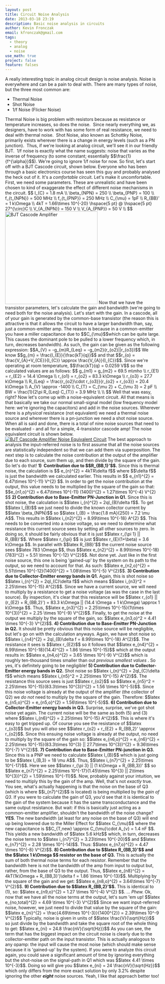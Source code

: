 ```yaml
---
layout: post
title: Circuit Noise Analysis
date: 2013-03-18 23:19
description: Basic noise analysis in circuits
author: Kevin Fronczak
email: kfronczak@gmail.com
tags:
  - theory
  - analog
  - noise
use_math: true
project: false
feature: falses
---
```


A really interesting topic in analog circuit design is noise analysis. Noise is everywhere and can be a pain to deal with. There are many types of noise, but the three most common are:
<ul>
<li><span style="line-height: 14px;">Thermal Noise</span></li>
<li>Shot Noise</li>
<li>1/f Noise (Flicker Noise)</li>
</ul>
Thermal Noise is big problem with resistors because as resistance or temperature increases, so does the noise.  Since nearly everything we, as designers, have to work with has some form of real resistance, we need to deal with thermal noise.  Shot Noise, also known as Schottky Noise, primarily exists wherever there is a change in energy levels (such as a PN junction).  Thus, if we're looking at analog circuit, we'll see it in our friendly BJT.  1/f noise is exactly what the name suggests: noise that varies as the inverse of frequency (to some constant; essentially $$\frac{1}{f^{\alpha}}$$). We're going to ignore 1/f noise for now.
So first, let's start off with a BJT Cascode circuit, shown below. Everyone who has been through a basic electronics course has seen this guy and probably analysed the heck out of it. It's a <em>comfortable</em> circuit.
Let's make it uncomfortable.
First, we need some parameters. These are unrealistic and have been chosen to kind of exaggerate the effect of different noise mechanisms in the circuit.
$$
I_{C} = 1.8 mA \\
\beta_{NPN} = 250 \\
\beta_{PNP} = 100 \\
f_{t_{NPN}} = 500 MHz \\
f_{t_{PNP}} = 250 MHz \\
C_{\mu} = 1pF \\
R_{BB}' = 1 k\Omega \\
4kT = 1.66\times 10^{-20} \hspace{5 pt} @ \hspace{5 pt} 27^{\circ}C \\
V_{A_{NPN}} = 150 V \\
V_{A_{PNP}} = 50 V \\
$$
<a href="http://kevinfronczak.com/documents/Noise_Analysis/cascode_bjt.png" target="_blank"><img class="aligncenter" alt="BJT Cascode Amplifier" src="{{ site.baseurl }}/assets/cascode_bjt.png" height="300" /></a>
Now that we have the transistor parameters, let's calculate the gain and bandwidth (we're going to need both for the noise analysis). Let's start with the gain. In a cascode, all of your gain is generated by the common-base transistor (the reason this is attractive is that it allows the circuit to have a larger bandwidth than, say, just a common-emitter amp. The reason is because in a common-emitter you have a miller capacitance due to $$C_{\mu}$$which can be quite large. This causes the dominant pole to be pulled to a lower frequency which, in turn, decreases bandwidth). As such, the gain can be given as the following expression:
$$A_{V} = -g_{m}R_{Leq} = -g_{m2}(r_{o2}||r_{o3})$$
We know $$g_{m} = \frac{I_{E}}{\frac{kT}{q}}$$ and that $$r_{o} = \frac{V_{A}+V_{CE}}{I_{C}} \approx \frac{V_{A}}{I_{C}}$$. Since we're operating at room temperature, $$\frac{kT}{q} = 0.0259 V$$ so the calculated values are as follows:
$$
g_{m1} = g_{m2} = 69.5 m\mho \\
r_{E1} = r_{E2} = 14.4 \Omega \\
r_{o1} = r_{o2} = 83.3 k\Omega \\
r_{o3} = 27.7 k\Omega \\
R_{Leq} = \frac{r_{o2}\cdot r_{o3}}{r_{o2} + r_{o3}} = 20.4 k\Omega \\
A_{V} \approx -1400 \\
C_{T} = C_{\mu 2} + C_{\mu 3} = 2 pF \\
BW = \frac{1}{2\pi R_{Leq} C_{T}} = 3.9 MHz \\
\\
$$
Well that was easy, right? Now let's come up with a noise-equivalent circuit. All that means is that basically we take our normal small-signal model (low frequency model here: we're ignoring the capacitors) and add in the noise sources. Wherever there is a <em>physical</em> resistance (not equivalent) we need a thermal noise source and wherever there is a pn-junction we need a shot noise source. When all is said and done, there is a total of nine noise sources that need to be evaluated - and all for a simple, 4-transistor cascode amp! The noise equivalent circuit is shown below.
<a href="http://kevinfronczak.com/documents/Noise_Analysis/cascode_bjt_noise_equivalent.png" target="_blank"><img class="aligncenter" alt="BJT Cascode Amplifier Noise Equivalent Circuit" src="{{ site.baseurl }}/assets/cascode_bjt_noise_equivalent.png" /></a>
The best approach to analysis the input-referred noise is to first assume that all the noise sources are statistically independent so that we can add them via superposition. The next step is to calculate the noise contribution at the output of the amplifier due to each source, sum them up, and then divide by the square of the gain. So let's do that!
<strong>1)  Contribution due to $$R_{BB,1}'$$.</strong>
<strong></strong>Since this is thermal noise, the calculation is $$ e_{n}^{2} = 4kTR\delta f$$ where $$\delta f$$ is just the bandwidth we calculated earlier. This results in $$ e_{n1}^{2} = 6.47\times 10^{-11} V^{2} $$. In order to get the noise contribution at the output, this value needs to be multiplied by the square of the gain so that:
$$e_{n1,o}^{2} = 6.47\times 10^{-11} (1400)^{2} = 1.27\times 10^{-4} V^{2} $$
<strong>2) Contribution due to Base-Emitter PN-Junction in Q1.</strong>
Since this is shot noise, the calculation is $$latex i_{n}^{2} = 2qI_{B}\delta f$$. To get $$latex I_{B}$$ we just need to divide the known collector current by $$latex \beta_{NPN}$$ so $$latex I_{B} = \frac{1.8 mA}{250} = 7.2 \mu A$$. This results in $$latex i_{n2}^{2} = 8.99\times 10^{-18} A^{2} $$. This needs to be converted into a noise voltage, so we need to determine what resistance this current source sees by setting all other sources to zero. In doing so, it should be fairly obvious that it is just $$latex r_{\pi 1} || R_{BB}'$$. Where $$latex r_{\pi} $$ is just $$latex r_{E}(1+\beta) = 3.6 k\Omega $$. In parallel with $$latex R_{BB}'$$ the current noise source sees $$latex 783 \Omega $$, thus $$latex e_{n2}^{2} = 8.99\times 10^{-18}(783)^{2} = 5.51 \times 10^{-12} V^{2}$$. Not done yet. Just like in the first noise source, this one is being 'gained-up' by the system on its path to the output, so we need to account for that. As such:
$$latex e_{n2,o}^{2} = 5.51\times 10^{-12}(1400)^{2} = 1.08\times 10^{-5} V^{2}$$.
<strong>3) Contribution due to Collector-Emitter energy bands in Q1.</strong>
Again, this is shot noise so $$latex i_{n}^{2} = 2qI_{C}\delta f$$ which means $$latex i_{n3}^2 = 2.25\times 10^{-15} A^{2}$$. Since we have a current source, we will need to multiply by a resistance to get a noise voltage (as was the case in the last source). By inspection, it's clear that this resistance will be $$latex r_{o1} || (r_{E2} + R_{BB,2}') = 83.3 k\Omega || (14.4 \Omega + 1 k\Omega) \approx 1 k\Omega $$. Thus, $$latex e_{n3}^{2} = 2.25\times 10^{-15}(1\times 10^{3})^{2} = 2.25 \times 10^{-9} V^{2}$$. Finally, to get the noise at the output we multiply by the square of the gain, so:
$$latex e_{n3,o}^2 = 4.41 \times 10^{-3} V^{2}$$.
<strong>4) Contribution due to Base-Emitter PN-Junction in Q2.</strong>
<strong></strong> It should be pretty obvious that this noise source will be negligible, but let's go on with the calculation anyways. Again, we have shot noise so $$latex i_{n4}^{2} = 2qI_{B}\delta f = 8.99\times 10^{-18} A^{2}$$. The resistance it sees is $$latex r_{E2}$$ so it follows that $$latex e_{n4}^{2} = 8.99\times 10^{-18}(14.4)^{2} = 1.86 \times 10^{-15}$$ which at the output results in:
$$latex e_{n4,o}^{2} = 3.65 \times 10^{-9} V^{2}$$
which is roughly ten-thousand times smaller than out <em> previous smallest values </em>. So yes, it's definitely going to be negligible!
<strong>5) Contribution due to Collector-Emitter energy bands in Q2.</strong>
Shot noise so $$latex i_{n}^{2} = 2qI_{C}\delta f$$ which means $$latex i_{n5}^2 = 2.25\times 10^{-15} A^{2}$$. The resistance this source sees is just $$latex r_{o2}$$ so $$latex e_{n5}^2 = 2.25\times 10^{-15}(83.3\times 10^{3})^{2} = 1.56 \times 10^{-5}$$. Since this noise voltage is already at the output of the amplifier (the collector of Q2) we <em> do not </em> need to multiply by the square of the gain. Therefore:
$$latex e_{n5,o}^{2} = e_{n5,o}^{2} = 1.56\times 10^{-5}$$.
<strong>6) Contribution due to Collector-Emitter energy bands in Q3.</strong>
Surprise, surprise, we've got shot noise yet again. The current noise will be the same as both (5) and (3) where $$latex i_{n6}^{2} = 2.25\times 10^{-15} A^{2}$$. This is where it's easy to get tripped up. Of course you see the resistance of $$latex r_{o3}$$ but you will <em>also</em> see $$latex r_{o2} + r_{E2} + R_{BB,2}' \approx r_{o2}$$. Since this ensuing noise voltage is already at the output, no need to multiply by the square of the gain so:
$$latex e_{n6,o}^{2} = e_{n6}^{2} = 2.25\times 10^{-15}(83.3\times 10^{3} || 27.7\times 10^{3})^{2} = 9.36\times 10^{-7} V^{2}$$.
<strong>7) Contribution due to Base-Emitter PN-junction in Q3.</strong>
Since this is a PNP we need to calculate $$latex I_{B}$$ which is just going to be $$latex I_{B,3} = 18 \mu A$$. Thus, $$latex i_{n7}^{2} = 2.25\times 10^{-17}$$. Here we see $$latex r_{\pi 3} || (1 k\Omega + R_{BB,3})' $$ so $$latex e_{n7}^{2} = 2.25\times 10^{-17}(1.45\times 10^{3} || 2\times 10^{3})^{2} = 1.59\times 10^{-11}$$. Now, probably against your intuition, we need to multiply this by the gain of the amp. Well, that's not <em>exactly</em> true. You see, what's actually happening is that the noise on the base of Q3 (which is where $$i_{n7}^{2}$$ is located) is being multiplied by the <em>gain of Q3</em>. If you were to calculate the gain of Q3, you'd see that it is identical to the gain of the system because it has the same transconductance and the same output resistance. But wait: if this is basically just acting as a common-emitter amplifier, shouldn't the bandwidth of the noise change? <strong>YES</strong>. The new bandwidth (at least for any noise on the base of Q3) will end up being lowered due to the Miller Effect for $$latex C_{\mu}$$ where the new capacitance is $$C_{T,new} \approx C_{\mu}\cdot A_{v} = 1.4 nF $$. This yields a new bandwidth of $$latex 5.6 kHz$$ which, in turn, decreases the noise terms to $$latex i_{n7}^{2} = 3.23\times 10^{-20}$$ and $$latex e_{n7}^{2} = 2.28 \times 10^(-14)$$. Thus:
$$latex e_{n7,o}^{2} = 4.47 \times 10^{-8} V^{2}$$.
<strong>8) Contribution due to $$latex R_{BB,3}'$$ and the $$latex 1 k\Omega $$ resistor on the base of Q3.</strong>
<strong></strong> This is actually the sum of both thermal noise terms for each resistor. Remember that the bandwidth here is not the bandwidth of the amp from input to output but, rather, from the base of Q3 to the output. Thus, $$latex e_{n8}^{2} = 4kT(1k\Omega + R_{BB,3}')\delta f = 1.86 \times 10^{-13}$$. Multiplying by the square of the gain and we get:
$$latex e_{n8,o}^{2} = 3.64\times 10^{-7} V^{2}$$.
<strong>9) Contribution due to $$latex R_{BB,2}'$$.</strong>
This is identical to (1), so:
$$latex e_{n9,o}^{2} = 1.27 \times 10^{-4} V^{2} $$.
...
<em>Phew.</em>
Ok, now that we have all the noise terms at the output, let's sum 'em up!
$$latex e_{no,total}^{2} = 4.69 \times 10^{-3} V^{2}$$
Since we want input-referred noise, however, we just need to divide that value by the square of the gain:
$$latex e_{ni}^{2} = \frac{4.69\times 10^{-3}}{1400^{2}} = 2.39\times 10^-9 V^{2}$$
Typically, noise is given in units of $$latex \frac{V}{\sqrt{Hz}}$$ so just divide by the bandwidth and take the square root of the whole thing to get:
$$latex e_{ni} = 24.8 \frac{nV}{\sqrt{Hz}}$$
As you can see, the term that has the biggest impact on the circuit noise is clearly due to the collector-emitter path on the input transistor. This is actually analogous to any opamp: the input will cause the most noise (which should make sense because it is 'gained-up' by the system). If you were to analyze this circuit again, you could save a significant amount of time by ignoring everything but the shot-noise on the signal-path in Q1 which was $$latex 4.41 \times 10^{-3}$$. Doing so will give you $$latex e_{ni} = 24 \frac{nV}{\sqrt{Hz}}$$ which only differs from the more exact solution by only 3.2% despite ignoring the other <strong><em>eight</em></strong> noise sources.
Yeah, I like that approach better too!
